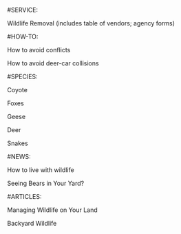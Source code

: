 #SERVICE: 

Wildlife Removal (includes table of vendors; agency forms)

#HOW-TO: 

How to avoid conflicts

How to avoid deer-car collisions

#SPECIES: 

Coyote

Foxes

Geese

Deer

Snakes

#NEWS: 

How to live with wildlife

Seeing Bears in Your Yard?

#ARTICLES: 

Managing Wildlife on Your Land

Backyard Wildlife
